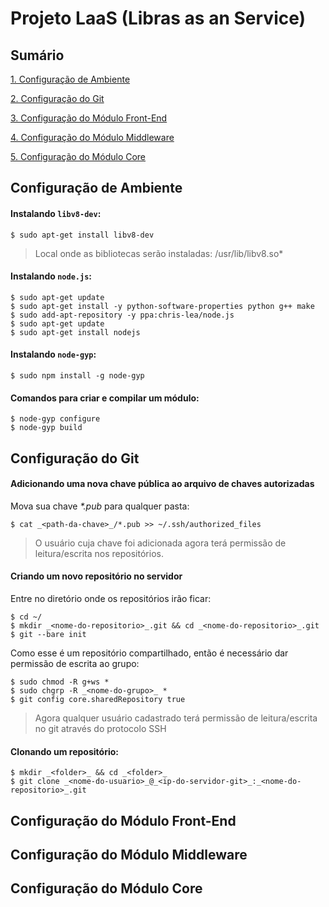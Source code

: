 # Projeto LaaS (Libras as an Service)

## Sumário

[1. Configuração de Ambiente](#configuração-de-ambiente)

[2. Configuração do Git](#configuração-do-git)

[3. Configuração do Módulo Front-End](#configuração-do-módulo-front-end)

[4. Configuração do Módulo Middleware](#configuração-do-módulo-middleware)

[5. Configuração do Módulo Core](#configuração-do-módulo-core)

## Configuração de Ambiente

#### Instalando `libv8-dev`:

	$ sudo apt-get install libv8-dev

> Local onde as bibliotecas serão instaladas: /usr/lib/libv8.so*

####  Instalando `node.js`:

	$ sudo apt-get update
	$ sudo apt-get install -y python-software-properties python g++ make
	$ sudo add-apt-repository -y ppa:chris-lea/node.js
	$ sudo apt-get update
	$ sudo apt-get install nodejs

####  Instalando `node-gyp`:

	$ sudo npm install -g node-gyp

#### Comandos para criar e compilar um módulo:

	$ node-gyp configure
	$ node-gyp build

## Configuração do Git

#### Adicionando uma nova chave pública ao arquivo de chaves autorizadas

Mova sua chave _*.pub_ para qualquer pasta:

	$ cat _<path-da-chave>_/*.pub >> ~/.ssh/authorized_files

> O usuário cuja chave foi adicionada agora terá permissão de leitura/escrita nos repositórios.

#### Criando um novo repositório no servidor

Entre no diretório onde os repositórios irão ficar:

	$ cd ~/
	$ mkdir _<nome-do-repositorio>_.git && cd _<nome-do-repositorio>_.git
	$ git --bare init

Como esse é um repositório compartilhado, então é necessário dar permissão de escrita ao grupo:

	$ sudo chmod -R g+ws *
	$ sudo chgrp -R _<nome-do-grupo>_ *
	$ git config core.sharedRepository true

> Agora qualquer usuário cadastrado terá permissão de leitura/escrita no git através do protocolo SSH

#### Clonando um repositório:

	$ mkdir _<folder>_ && cd _<folder>_
	$ git clone _<nome-do-usuario>_@_<ip-do-servidor-git>_:_<nome-do-repositorio>_.git

## Configuração do Módulo Front-End

## Configuração do Módulo Middleware

## Configuração do Módulo Core